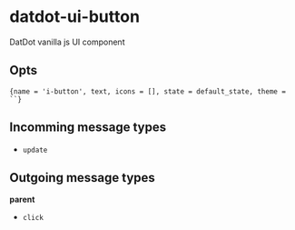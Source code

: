 # datdot-ui-button
DatDot vanilla js UI component

Opts
---

`{name = 'i-button', text, icons = [], state = default_state, theme = ``}`

Incomming message types
---

- `update`

Outgoing message types
---

**parent**

- `click`